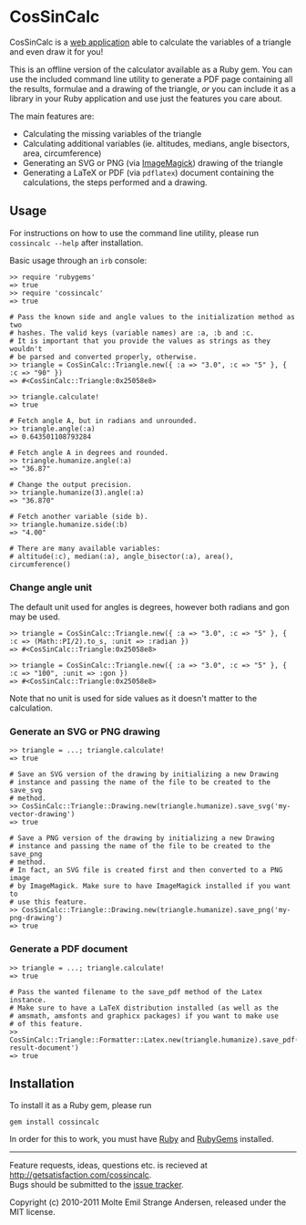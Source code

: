 CosSinCalc
==========

CosSinCalc is a [web application](http://cossincalc.com/) able to calculate the variables of a triangle and even draw it for you!

This is an offline version of the calculator available as a Ruby gem.
You can use the included command line utility to generate a PDF page containing all the results, formulae and a drawing of the triangle, *or* you can include it as a library in your Ruby application and use just the features you care about.

The main features are:

*   Calculating the missing variables of the triangle
*   Calculating additional variables (ie. altitudes, medians, angle bisectors, area, circumference)
*   Generating an SVG or PNG (via [ImageMagick](http://www.imagemagick.org/)) drawing of the triangle
*   Generating a LaTeX or PDF (via `pdflatex`) document containing the calculations, the steps performed and a drawing.

Usage
-----

For instructions on how to use the command line utility, please run `cossincalc --help` after installation.

Basic usage through an `irb` console:

    >> require 'rubygems'
    => true
    >> require 'cossincalc'
    => true
    
    # Pass the known side and angle values to the initialization method as two
    # hashes. The valid keys (variable names) are :a, :b and :c.
    # It is important that you provide the values as strings as they wouldn't
    # be parsed and converted properly, otherwise.
    >> triangle = CosSinCalc::Triangle.new({ :a => "3.0", :c => "5" }, { :c => "90" })
    => #<CosSinCalc::Triangle:0x25058e8>
    
    >> triangle.calculate!
    => true
    
    # Fetch angle A, but in radians and unrounded.
    >> triangle.angle(:a)
    => 0.643501108793284
    
    # Fetch angle A in degrees and rounded.
    >> triangle.humanize.angle(:a)
    => "36.87"
    
    # Change the output precision.
    >> triangle.humanize(3).angle(:a)
    => "36.870"
    
    # Fetch another variable (side b).
    >> triangle.humanize.side(:b)
    => "4.00"
    
    # There are many available variables:
    # altitude(:c), median(:a), angle_bisector(:a), area(), circumference()

### Change angle unit ###
The default unit used for angles is degrees, however both radians and gon may be used.

    >> triangle = CosSinCalc::Triangle.new({ :a => "3.0", :c => "5" }, { :c => (Math::PI/2).to_s, :unit => :radian })
    => #<CosSinCalc::Triangle:0x25058e8>
    
    >> triangle = CosSinCalc::Triangle.new({ :a => "3.0", :c => "5" }, { :c => "100", :unit => :gon })
    => #<CosSinCalc::Triangle:0x25058e8>

Note that no unit is used for side values as it doesn't matter to the calculation.

### Generate an SVG or PNG drawing ###
    >> triangle = ...; triangle.calculate!
    => true
    
    # Save an SVG version of the drawing by initializing a new Drawing
    # instance and passing the name of the file to be created to the save_svg
    # method.
    >> CosSinCalc::Triangle::Drawing.new(triangle.humanize).save_svg('my-vector-drawing')
    => true
    
    # Save a PNG version of the drawing by initializing a new Drawing
    # instance and passing the name of the file to be created to the save_png
    # method.
    # In fact, an SVG file is created first and then converted to a PNG image
    # by ImageMagick. Make sure to have ImageMagick installed if you want to
    # use this feature.
    >> CosSinCalc::Triangle::Drawing.new(triangle.humanize).save_png('my-png-drawing')
    => true

### Generate a PDF document ###
    >> triangle = ...; triangle.calculate!
    => true
    
    # Pass the wanted filename to the save_pdf method of the Latex instance.
    # Make sure to have a LaTeX distribution installed (as well as the
    # amsmath, amsfonts and graphicx packages) if you want to make use
    # of this feature.
    >> CosSinCalc::Triangle::Formatter::Latex.new(triangle.humanize).save_pdf('my-result-document')
    => true

Installation
------------

To install it as a Ruby gem, please run

    gem install cossincalc

In order for this to work, you must have [Ruby](http://www.ruby-lang.org/) and [RubyGems](http://rubygems.org) installed.

- - -

Feature requests, ideas, questions etc. is recieved at <http://getsatisfaction.com/cossincalc>.  
Bugs should be submitted to the [issue tracker](http://github.com/molte/cossincalc_offline/issues).

Copyright (c) 2010-2011 Molte Emil Strange Andersen, released under the MIT license.
